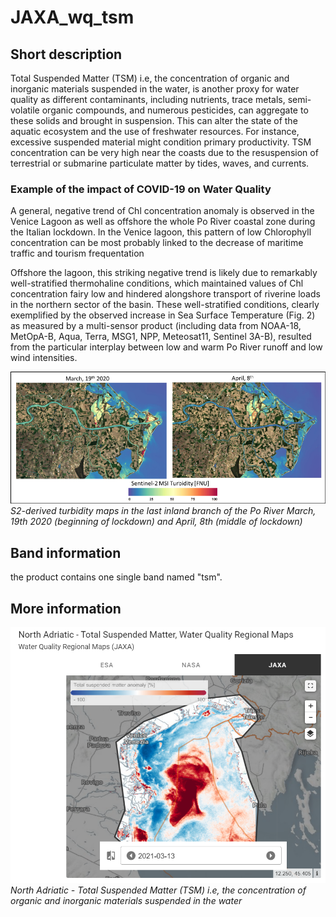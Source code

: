 # JAXA_wq_tsm

## Short description
Total Suspended Matter (TSM) i.e, the concentration of organic and inorganic materials suspended in the water, is another proxy for water quality as different contaminants, including nutrients, trace metals, semi-volatile organic compounds, and numerous pesticides, can aggregate to these solids and brought in suspension. This can alter the state of the aquatic ecosystem and the use of freshwater resources. For instance, excessive suspended material might condition primary productivity. TSM concentration can be very high near the coasts due to the resuspension of terrestrial or submarine particulate matter by tides, waves, and currents.

### Example of the impact of COVID-19 on Water Quality
A general, negative trend of Chl concentration anomaly is observed in the Venice Lagoon as well as offshore the whole Po River coastal zone during the Italian lockdown. In the Venice lagoon, this pattern of low Chlorophyll concentration can be most probably linked to the decrease of maritime traffic and tourism frequentation

Offshore the lagoon, this striking negative trend is likely due to remarkably well-stratified thermohaline conditions, which maintained values of Chl concentration fairy low and hindered alongshore transport of riverine loads in the northern sector of the basin. These well-stratified conditions, clearly exemplified by the observed increase in Sea Surface Temperature (Fig. 2) as measured by a multi-sensor product (including data from NOAA-18, MetOpA-B, Aqua, Terra, MSG1, NPP, Meteosat11, Sentinel 3A-B), resulted from the particular interplay between low and warm Po River runoff and low wind intensities.

![Sentinel-2 MSI Turbidity](N3a2-Fig3.png)
*S2-derived turbidity maps in the last inland branch of the Po River March, 19th 2020 (beginning of lockdown) and April, 8th (middle of lockdown)*

## Band information
the product contains one single band named "tsm".

## More information
![North Adriatic - Total Suspended Matter](jaxa_tsmn.PNG)
*North Adriatic - Total Suspended Matter (TSM) i.e, the concentration of organic and inorganic materials suspended in the water*
